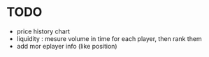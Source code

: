 # TODO

- price history chart
- liquidity : mesure volume in time for each player, then rank them
- add mor eplayer info (like position)
